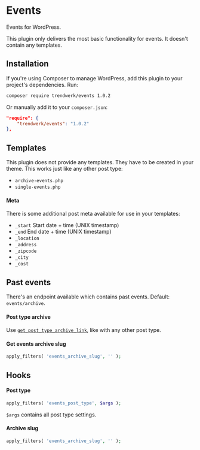 Events
===========

Events for WordPress.

This plugin only delivers the most basic functionality for events. It doesn't contain any templates.

## Installation
If you're using Composer to manage WordPress, add this plugin to your project's dependencies. Run:
```sh
composer require trendwerk/events 1.0.2
```

Or manually add it to your `composer.json`:
```json
"require": {
	"trendwerk/events": "1.0.2"
},
```

## Templates

This plugin does not provide any templates. They have to be created in your theme. This works just like any other post type:

- `archive-events.php`
- `single-events.php`

#### Meta

There is some additional post meta available for use in your templates:

- `_start` Start date + time (UNIX timestamp)
- `_end` End date + time (UNIX timestamp)
- `_location`
- `_address`
- `_zipcode`
- `_city`
- `_cost`

## Past events

There's an endpoint available which contains past events. Default: `events/archive`.

#### Post type archive
Use [`get_post_type_archive_link`](https://developer.wordpress.org/reference/functions/get_post_type_archive_link/), like with any other post type.

#### Get events archive slug
```php
apply_filters( 'events_archive_slug', '' );
```

## Hooks

#### Post type
```php
apply_filters( 'events_post_type', $args );
```
`$args` contains all post type settings.

#### Archive slug
```php
apply_filters( 'events_archive_slug', '' );
```
